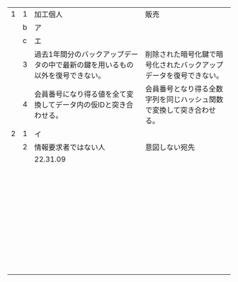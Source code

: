 |      |      |                                                              |                                                              |
| ---- | ---- | ------------------------------------------------------------ | ------------------------------------------------------------ |
| 1    | 1    | 加工個人                                                     | 販売                                                         |
|      | b    | ア                                                           |                                                              |
|      | c    | エ                                                           |                                                              |
|      | 3    | 過去1年間分のバックアップデータの中で最新の鍵を用いるもの以外を復号できない。 | 削除された暗号化鍵で暗号化されたバックアップデータを復号できない。 |
|      | 4    | 会員番号になり得る値を全て変換してデータ内の仮IDと突き合わせる。 | 会員番号となり得る全数字列を同じハッシュ関数で変換して突き合わせる。 |
| 2    | 1    | イ                                                           |                                                              |
|      | 2    | 情報要求者ではない人                                         | 意図しない宛先                                               |
|      |      | 22.31.09                                                     |                                                              |
|      |      |                                                              |                                                              |
|      |      |                                                              |                                                              |
|      |      |                                                              |                                                              |
|      |      |                                                              |                                                              |
|      |      |                                                              |                                                              |
|      |      |                                                              |                                                              |
|      |      |                                                              |                                                              |
|      |      |                                                              |                                                              |
|      |      |                                                              |                                                              |
|      |      |                                                              |                                                              |
|      |      |                                                              |                                                              |
|      |      |                                                              |                                                              |
|      |      |                                                              |                                                              |
|      |      |                                                              |                                                              |
|      |      |                                                              |                                                              |
|      |      |                                                              |                                                              |
|      |      |                                                              |                                                              |
|      |      |                                                              |                                                              |
|      |      |                                                              |                                                              |
|      |      |                                                              |                                                              |
|      |      |                                                              |                                                              |
|      |      |                                                              |                                                              |
|      |      |                                                              |                                                              |
|      |      |                                                              |                                                              |
|      |      |                                                              |                                                              |
|      |      |                                                              |                                                              |
|      |      |                                                              |                                                              |
|      |      |                                                              |                                                              |
|      |      |                                                              |                                                              |
|      |      |                                                              |                                                              |
|      |      |                                                              |                                                              |
|      |      |                                                              |                                                              |
|      |      |                                                              |                                                              |
|      |      |                                                              |                                                              |
|      |      |                                                              |                                                              |
|      |      |                                                              |                                                              |
|      |      |                                                              |                                                              |
|      |      |                                                              |                                                              |
|      |      |                                                              |                                                              |
|      |      |                                                              |                                                              |
|      |      |                                                              |                                                              |

